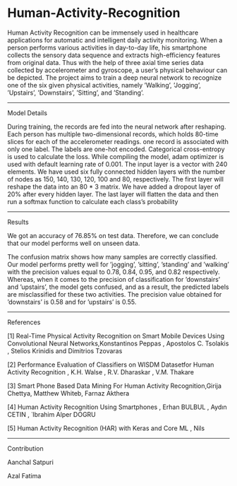 # Human-Activity-Recognition

Human Activity Recognition can be immensely used in
healthcare applications for automatic and intelligent daily
activity monitoring. When a person performs various activities in day-to-day life, his smartphone collects the sensory
data sequence and extracts high-efficiency features from
original data. Thus with the help of three axial time series
data collected by accelerometer and gyroscope, a user’s
physical behaviour can be depicted. The project aims to
train a deep neural network to recognize one of the six given
physical activities, namely ’Walking’, ’Jogging’, ’Upstairs’,
’Downstairs’, ’Sitting’, and ’Standing’.

----------------------------------------------------------------------------------------------------------------------------------------------------------

 Model Details

During training, the records are fed into the neural network
after reshaping. Each person has multiple two-dimensional
records, which holds 80-time slices for each of the accelerometer readings. one record is associated with only
one label. The labels are one-hot encoded. Categorical
cross-entropy is used to calculate the loss. While compiling
the model, adam optimizer is used with default learning rate
of 0.001. The input layer is a vector with 240 elements. We
have used six fully connected hidden layers with the number
of nodes as 150, 140, 130, 120, 100 and 80, respectively.
The first layer will reshape the data into an 80 * 3 matrix. We
have added a dropout layer of 20% after every hidden layer.
The last layer will flatten the data and then run a softmax
function to calculate each class’s probability

---------------------------------------------------------------------------------------------------------------------------------------------------------

Results

We got an accuracy of
76.85% on test data. Therefore, we can conclude that our
model performs well on unseen data.

The confusion matrix shows how many samples are correctly classified. Our model performs pretty well for ’jogging’, ’sitting’, ’standing’ and ’walking’ with the precision values equal to 0.78, 0.84, 0.95, and 0.82 respectively.
Whereas, when it comes to the precision of classification for
’downstairs’ and ’upstairs’, the model gets confused, and as
a result, the predicted labels are misclassified for these two
activities. The precision value obtained for ’downstairs’ is
0.58 and for ’upstairs’ is 0.55.

----------------------------------------------------------------------------------------------------------------------------------------------------------

References

[1] Real-Time Physical Activity Recognition on Smart Mobile Devices Using Convolutional Neural Networks,Konstantinos Peppas , Apostolos C. Tsolakis , Stelios
Krinidis and Dimitrios Tzovaras

[2] Performance Evaluation of Classifiers on WISDM
Datasetfor Human Activity Recognition , K.H. Walse , R.V.
Dharaskar , V.M. Thakare

[3] Smart Phone Based Data Mining For Human Activity
Recognition,Girija Chettya, Matthew Whiteb, Farnaz
Akthera

[4] Human Activity Recognition Using Smartphones ,
Erhan BULBUL , Aydın CETIN , ˙Ibrahim Alper DOGRU

[5] Human Activity Recognition (HAR) with Keras and
Core ML , Nils

--------------------------------------------------------------------------------------------------------------------------------------------------------------

Contribution

Aanchal Satpuri

Azal Fatima

